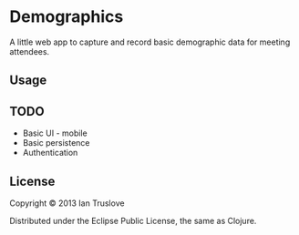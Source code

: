 # Demographics

A little web app to capture and record basic demographic data for meeting attendees.

## Usage

## TODO

* Basic UI - mobile
* Basic persistence
* Authentication

## License

Copyright © 2013 Ian Truslove

Distributed under the Eclipse Public License, the same as Clojure.
